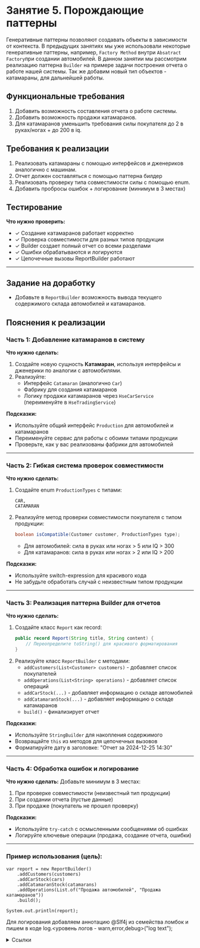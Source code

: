 # Занятие 5. Порождающие паттерны
Генеративные паттерны позволяют создавать объекты в зависимости от контекста.
В предыдущих занятиях мы уже использовали некоторые генеративные паттерны, например, `Factory Method` внутри
`Absatract Factory`при создании автомобилей.
В данном занятии мы рассмотрим реализацию паттерна `Builder` на примере задачи построения отчета о работе нашей системы.
Так же добавим новый тип объектов - катамараны, для дальнейшей работы.
## Функциональные требования
1. Добавить возможность составления отчета о работе системы.
2. Добавить возможность продажи катамаранов.
3. Для катамаранов уменьшить требования силы покупателя до 2 в руках/ногах + до 200 в iq.
## Требования к реализации
1. Реализовать катамараны с помощью интерфейсов и дженериков аналогично с машинам.
2. Отчет должен составляться с помощью паттерна билдер
3. Реализовать проверку типа совместимости силы с помощью enum.
4. Добавить пробросы ошибок + логирование (минимум в 3 местах)
## Тестирование
**Что нужно проверить:**
- ✓ Создание катамаранов работает корректно
- ✓ Проверка совместимости для разных типов продукции
- ✓ Builder создает полный отчет со всеми разделами
- ✓ Ошибки обрабатываются и логируются
- ✓ Цепочечные вызовы ReportBuilder работают

---
## Задание на доработку
- Добавьте в `ReportBuilder` возможность вывода текущего содержимого склада автомобилей и катамаранов.
## Пояснения к реализации

### Часть 1: Добавление катамаранов в систему

**Что нужно сделать:**
1. Создайте новую сущность **Катамаран**, используя интерфейсы и дженерики по аналогии с автомобилями.
2. Реализуйте:
    - Интерфейс `Catamaran` (аналогично `Car`)
    - Фабрику для создания катамаранов
    - Логику продажи катамаранов через `HseCarService` (переименуйте в `HseTradingService`)

**Подсказки:**
- Используйте общий интерфейс `Production` для автомобилей и катамаранов
- Переименуйте сервис для работы с обоими типами продукции
- Проверьте, как у вас реализованы фабрики для автомобилей

---

### Часть 2: Гибкая система проверок совместимости

**Что нужно сделать:**
1. Создайте enum `ProductionTypes` с типами:
   ```
   CAR,
   CATAMARAN
   ```
2. Реализуйте метод проверки совместимости покупателя с типом продукции:
   ```java
   boolean isCompatible(Customer customer, ProductionTypes type);
   ```
    - Для автомобилей: сила в руках или ногах > 5 или IQ > 300
    - Для катамаранов: сила в руках или ногах > 2 или IQ > 200

**Подсказки:**
- Используйте switch-expression для красивого кода
- Не забудьте обработать случай с неизвестным типом продукции

---

### Часть 3: Реализация паттерна Builder для отчетов

**Что нужно сделать:**
1. Создайте класс `Report` как record:
   ```java
   public record Report(String title, String content) {
       // Переопределите toString() для красивого форматирования
   }
   ```
2. Реализуйте класс `ReportBuilder` с методами:
    - `addCustomers(List<Customer> customers)` - добавляет список покупателей
    - `addOperations(List<String> operations)` - добавляет список операций
    - `addCarStock(...)` - добавляет информацию о складе автомобилей
    - `addCatamaranStock(...)` - добавляет информацию о складе катамаранов
    - `build()` - финализирует отчет

**Подсказки:**
- Используйте `StringBuilder` для накопления содержимого
- Возвращайте `this` из методов для цепочечных вызовов
- Форматируйте дату в заголовке: "Отчет за 2024-12-25 14:30"

---

### Часть 4: Обработка ошибок и логирование

**Что нужно сделать:**
Добавьте минимум в 3 местах:
1. При проверке совместимости (неизвестный тип продукции)
2. При создании отчета (пустые данные)
3. При продаже (покупатель не прошел проверку)

**Подсказки:**
- Используйте `try-catch` с осмысленными сообщениями об ошибках
- Логируйте ключевые операции (продажа, создание отчета, ошибки)

---

### Пример использования (цель):
```
var report = new ReportBuilder()
    .addCustomers(customers)
    .addCarStock(cars)
    .addCatamaranStock(catamarans)
    .addOperations(List.of("Продажа автомобилей", "Продажа катамаранов"))
    .build();

System.out.println(report);
```

Для логирования добавляем аннотацию @Slf4j из семейства ломбок и пишем в коде
log.<уровень логов - warn,error,debug>("log text");
<details> 
<summary>Ссылки</summary>
1. 
</details>